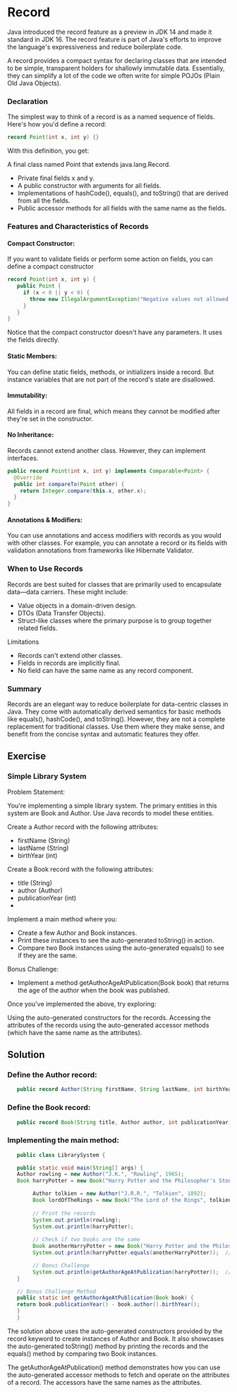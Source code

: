 # Record

Java introduced the record feature as a preview in JDK 14 and made it standard in JDK 16. The record feature is part of Java's efforts to improve the language's expressiveness and reduce boilerplate code.

A record provides a compact syntax for declaring classes that are intended to be simple, transparent holders for shallowly immutable data. Essentially, they can simplify a lot of the code we often write for simple POJOs (Plain Old Java Objects).

###  Declaration
The simplest way to think of a record is as a named sequence of fields. Here's how you'd define a record:

```java
record Point(int x, int y) {}
```
With this definition, you get:

A final class named Point that extends java.lang.Record.

- Private final fields x and y.
- A public constructor with arguments for all fields.
- Implementations of hashCode(), equals(), and toString() that are derived from all the fields.
- Public accessor methods for all fields with the same name as the fields.

### Features and Characteristics of Records
#### Compact Constructor: 
If you want to validate fields or perform some action on fields, you can define a compact constructor
```java
record Point(int x, int y) {
   public Point {
     if (x < 0 || y < 0) {
       throw new IllegalArgumentException("Negative values not allowed.");
     }
   }
}
```
Notice that the compact constructor doesn't have any parameters. It uses the fields directly.

#### Static Members: 
You can define static fields, methods, or initializers inside a record. But instance variables that are not part of the record's state are disallowed.

#### Immutability: 
All fields in a record are final, which means they cannot be modified after they're set in the constructor.

#### No Inheritance: 
Records cannot extend another class. However, they can implement interfaces.

```java
public record Point(int x, int y) implements Comparable<Point> {
  @Override
  public int compareTo(Point other) {
    return Integer.compare(this.x, other.x);
  }
}
```
#### Annotations & Modifiers: 

You can use annotations and access modifiers with records as you would with other classes. For example, you can annotate a record or its fields with validation annotations from frameworks like Hibernate Validator.

### When to Use Records
Records are best suited for classes that are primarily used to encapsulate data—data carriers. These might include:

- Value objects in a domain-driven design.
- DTOs (Data Transfer Objects).
- Struct-like classes where the primary purpose is to group together related fields.

Limitations

- Records can't extend other classes.
- Fields in records are implicitly final.
- No field can have the same name as any record component.

### Summary
Records are an elegant way to reduce boilerplate for data-centric classes in Java. They come with automatically derived semantics for basic methods like equals(), hashCode(), and toString(). However, they are not a complete replacement for traditional classes. Use them where they make sense, and benefit from the concise syntax and automatic features they offer.

## Exercise

###  Simple Library System
Problem Statement:

You're implementing a simple library system. The primary entities in this system are Book and Author. Use Java records to model these entities.

Create a Author record with the following attributes:

- firstName (String)
- lastName (String)
- birthYear (int)

Create a Book record with the following attributes:

- title (String)
- author (Author)
- publicationYear (int)
- 
Implement a main method where you:

- Create a few Author and Book instances.
- Print these instances to see the auto-generated toString() in action.
- Compare two Book instances using the auto-generated equals() to see if they are the same.

Bonus Challenge:

- Implement a method getAuthorAgeAtPublication(Book book) that returns the age of the author when the book was published.

Once you've implemented the above, try exploring:

Using the auto-generated constructors for the records.
Accessing the attributes of the records using the auto-generated accessor methods (which have the same name as the attributes).


## Solution

### Define the Author record:
```java
   public record Author(String firstName, String lastName, int birthYear) {}
```
### Define the Book record:
```java
   public record Book(String title, Author author, int publicationYear) {}
```
### Implementing the main method:
```java
   public class LibrarySystem {

   public static void main(String[] args) {
   Author rowling = new Author("J.K.", "Rowling", 1965);
   Book harryPotter = new Book("Harry Potter and the Philosopher's Stone", rowling, 1997);

        Author tolkien = new Author("J.R.R.", "Tolkien", 1892);
        Book lordOfTheRings = new Book("The Lord of the Rings", tolkien, 1954);
        
        // Print the records
        System.out.println(rowling);
        System.out.println(harryPotter);
        
        // Check if two books are the same
        Book anotherHarryPotter = new Book("Harry Potter and the Philosopher's Stone", rowling, 1997);
        System.out.println(harryPotter.equals(anotherHarryPotter));  // This should print true

        // Bonus Challenge
        System.out.println(getAuthorAgeAtPublication(harryPotter));  // This should print 32
   }

   // Bonus Challenge Method
   public static int getAuthorAgeAtPublication(Book book) {
   return book.publicationYear() - book.author().birthYear();
   }
   }
```
The solution above uses the auto-generated constructors provided by the record keyword to create instances of Author and Book. It also showcases the auto-generated toString() method by printing the records and the equals() method by comparing two Book instances.

The getAuthorAgeAtPublication() method demonstrates how you can use the auto-generated accessor methods to fetch and operate on the attributes of a record. The accessors have the same names as the attributes.